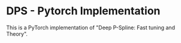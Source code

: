 # DPS - Pytorch Implementation 
This is a PyTorch implementation of "Deep P-Spline: Fast tuning and Theory".
